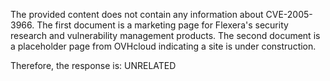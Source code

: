 The provided content does not contain any information about CVE-2005-3966. The first document is a marketing page for Flexera's security research and vulnerability management products. The second document is a placeholder page from OVHcloud indicating a site is under construction.

Therefore, the response is: UNRELATED